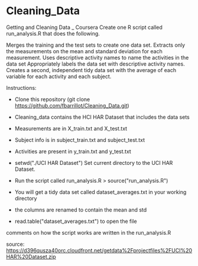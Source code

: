 Cleaning_Data
=============

Getting and Cleaning Data _ Coursera
Create one R script called run_analysis.R that does the following. 
 
Merges the training and the test sets to create one data set.
Extracts only the measurements on the mean and standard deviation for each measurement. 
Uses descriptive activity names to name the activities in the data set
Appropriately labels the data set with descriptive activity names. 
Creates a second, independent tidy data set with the average of each variable for each activity and each subject. 

Instructions:

- Clone this repository (git clone https://github.com/fbarrillot/Cleaning_Data.git) 
- Cleaning_data contains the HCI HAR Dataset that includes the data sets
- Measurements are in X_train.txt and X_test.txt
- Subject info is in subject_train.txt and subject_test.txt
- Activities are present in y_train.txt and y_test.txt

- setwd("./UCI HAR Dataset") Set current directory to the UCI HAR Dataset.
- Run the script called run_analysis.R > source("run_analysis.R")
- You will get a tidy data set called dataset_averages.txt in your working directory
- the columns are renamed to contain the mean and std
- read.table("dataset_averages.txt")  to open the file


comments on how the script works are written in the run_analysis.R

source: https://d396qusza40orc.cloudfront.net/getdata%2Fprojectfiles%2FUCI%20HAR%20Dataset.zip 


